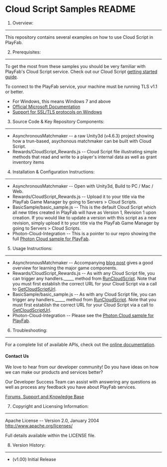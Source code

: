 Cloud Script Samples README
========
1. Overview:
----
This repository contains several examples on how to use Cloud Script in PlayFab.


2. Prerequisites:
----
To get the most from these samples you should be very familiar with PlayFab's Cloud Script service. Check out our Cloud Script [getting started guide](https://playfab.com/cloud-script-guide).

To connect to the PlayFab service, your machine must be running TLS v1.1 or better.
* For Windows, this means Windows 7 and above
* [Official Microsoft Documentation](https://msdn.microsoft.com/en-us/library/windows/desktop/aa380516%28v=vs.85%29.aspx)
* [Support for SSL/TLS protocols on Windows](http://blogs.msdn.com/b/kaushal/archive/2011/10/02/support-for-ssl-tls-protocols-on-windows.aspx)

3. Source Code & Key Repository Components:
----
* AsynchronousMatchmaker --  a raw Unity3d (v4.6.3) project showing how a trun-based, asychonous matchmaker can be built with Cloud Script.
* Rewards/CloudScript_Rewards.js -- Cloud Script file illustrating simple methods that read and write to a player's internal data as well as grant inventory items 


4. Installation & Configuration Instructions:
----
* AsynchronousMatchmaker --  Open with Unity3d, Build to PC / Mac / Web.
* Rewards/CloudScript_Rewards.js -- Upload it to your title via the PlayFab Game Manager by going to Servers > Cloud Scripts.
* BasicSample/basic_sample.js -- This is the default Cloud Script which all new titles created in PlayFab will have as Version 1, Revision 1 upon creation. If you would like to update a version with this script as a new revision, simply upload it to your title via the PlayFab Game Manager by going to Servers > Cloud Scripts.
* Photon-Cloud-Integration -- This is a pointer to our repro showing the full [Photon Cloud sample for PlayFab](https://github.com/PlayFab/Photon-Cloud-Integration).

5. Usage Instructions:
----
* AsynchronousMatchmaker --  Accompanying [blog post](https://www.playfab.com/blog/2015/03/24/creating-turn-based-asynchronous-matchmaker-without-dedicated-server) gives a good overview for learning the major game components.  
* Rewards/CloudScript_Rewards.js -- As with any Cloud Script file, you can trigger any handlers._____ method from [RunCloudScript](https://api.playfab.com/Documentation/Client/method/RunCloudScript). Note that you must first establish the correct URL for your Cloud Script via a call to [GetCloudScriptUrl](https://api.playfab.com/Documentation/Client/method/GetCloudScriptUrl).
* BasicSample/basic_sample.js -- As with any Cloud Script file, you can trigger any handlers._____ method from [RunCloudScript](https://api.playfab.com/Documentation/Client/method/RunCloudScript). Note that you must first establish the correct URL for your Cloud Script via a call to [GetCloudScriptUrl](https://api.playfab.com/Documentation/Client/method/GetCloudScriptUrl).
* Photon-Cloud-Integration -- Please see the [Photon Cloud sample for PlayFab](https://github.com/PlayFab/Photon-Cloud-Integration).

6. Troubleshooting:
----
For a complete list of available APIs, check out the [online documentation](http://api.playfab.com/Documentation/).

#### Contact Us
We love to hear from our developer community! 
Do you have ideas on how we can make our products and services better? 

Our Developer Success Team can assist with answering any questions as well as process any feedback you have about PlayFab services.

[Forums, Support and Knowledge Base](https://support.playfab.com/support/home)


7. Copyright and Licensing Information:
----
  Apache License -- 
  Version 2.0, January 2004
  http://www.apache.org/licenses/

  Full details available within the LICENSE file.


8. Version History:
----
* (v1.00) Initial Release
